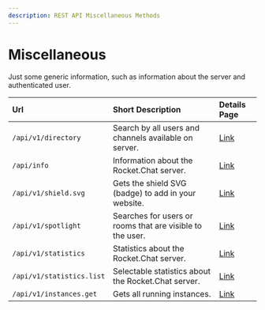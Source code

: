 ```yaml
---
description: REST API Miscellaneous Methods
---
```


# Miscellaneous

Just some generic information, such as information about the server and authenticated user.

| Url | Short Description | Details Page |
| :--- | :--- | :--- |
| `/api/v1/directory` | Search by all users and channels available on server. | [Link](directory.md) |
| `/api/info` | Information about the Rocket.Chat server. | [Link](info.md) |
| `/api/v1/shield.svg` | Gets the shield SVG \(badge\) to add in your website. | [Link](shield-svg.md) |
| `/api/v1/spotlight` | Searches for users or rooms that are visible to the user. | [Link](spotlight.md) |
| `/api/v1/statistics` | Statistics about the Rocket.Chat server. | [Link](statistics.md) |
| `/api/v1/statistics.list` | Selectable statistics about the Rocket.Chat server. | [Link](statistics-list.md) |
| `/api/v1/instances.get` | Gets all running instances. | [Link](https://github.com/RocketChat/docs/tree/06af028aecca9430169baa3f517704a68deb6278/api/rest-api/methods/miscellaneous/methods/miscellaneous/instances-get.md) |

